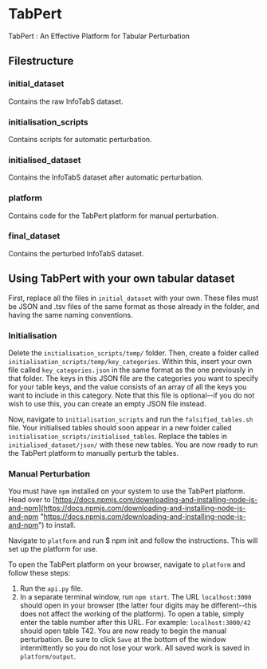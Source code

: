# TabPert
 TabPert : An Effective Platform for Tabular Perturbation
 
 ## Filestructure
 ### initial_dataset
 Contains the raw InfoTabS dataset.
 ### initialisation_scripts
 Contains scripts for automatic perturbation.
 ### initialised_dataset
 Contains the InfoTabS dataset after automatic perturbation.
 ### platform
 Contains code for the TabPert platform for manual perturbation.
 ### final_dataset
 Contains the perturbed InfoTabS dataset.
 
 ## Using TabPert with your own tabular dataset
 
First, replace all the files in `initial_dataset` with your own. These files must be JSON and .tsv files of the same format as those already in the folder, and having the same naming conventions.
 
 ### Initialisation
 Delete the `initialisation_scripts/temp/` folder. Then, create a folder called `initialisation_scripts/temp/key_categories`. Within this, insert your own file called `key_categories.json` in the same format as the one previously in that folder. The keys in this JSON file are the categories you want to specify for your table keys, and the value consists of an array of all the keys you want to include in this category. Note that this file is optional--if you do not wish to use this, you can create an empty JSON file instead.
 
 Now, navigate to `initialisation_scripts` and run the `falsified_tables.sh` file. Your initialised tables should soon appear in a new folder called `initialisation_scripts/initialised_tables`. Replace the tables in `initialised_dataset/json/` with these new tables. You are now ready to run the TabPert platform to manually perturb the tables.
 
 ### Manual Perturbation
 You must have `npm` installed on your system to use the TabPert platform. Head over to [https://docs.npmjs.com/downloading-and-installing-node-js-and-npm](https://docs.npmjs.com/downloading-and-installing-node-js-and-npm "https://docs.npmjs.com/downloading-and-installing-node-js-and-npm") to install.
 
 Navigate to `platform` and  run 
 $ npm init 
 and follow the instructions. This will set up the platform for use.
 
 To open the TabPert platform on your browser, navigate to `platform` and follow these steps: 
 1. Run the `api.py` file.
 2. In a separate terminal window, run `npm start`. 
The URL `localhost:3000` should open in your browser (the latter four digits may be different--this does not affect the working of the platform). To open a table, simply enter the table number after this URL. For example: `localhost:3000/42` should open table T42. You are now ready to begin the manual perturbation. Be sure to click `Save` at the bottom of the window intermittently so you do not lose your work. All saved work is saved in `platform/output`.
 
 
